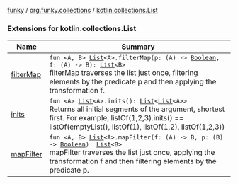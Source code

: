 [funky](../../index.md) / [org.funky.collections](../index.md) / [kotlin.collections.List](.)

### Extensions for kotlin.collections.List

| Name | Summary |
|---|---|
| [filterMap](filter-map.md) | `fun <A, B> `[`List`](https://kotlinlang.org/api/latest/jvm/stdlib/kotlin.collections/-list/index.html)`<A>.filterMap(p: (A) -> `[`Boolean`](https://kotlinlang.org/api/latest/jvm/stdlib/kotlin/-boolean/index.html)`, f: (A) -> B): `[`List`](https://kotlinlang.org/api/latest/jvm/stdlib/kotlin.collections/-list/index.html)`<B>`<br>filterMap traverses the list just once, filtering elements by the predicate p and then applying the transformation f. |
| [inits](inits.md) | `fun <A> `[`List`](https://kotlinlang.org/api/latest/jvm/stdlib/kotlin.collections/-list/index.html)`<A>.inits(): `[`List`](https://kotlinlang.org/api/latest/jvm/stdlib/kotlin.collections/-list/index.html)`<`[`List`](https://kotlinlang.org/api/latest/jvm/stdlib/kotlin.collections/-list/index.html)`<A>>`<br>Returns all initial segments of the argument, shortest first. For example, listOf(1,2,3).inits() == listOf(emptyList(), listOf(1), listOf(1,2), listOf(1,2,3)) |
| [mapFilter](map-filter.md) | `fun <A, B> `[`List`](https://kotlinlang.org/api/latest/jvm/stdlib/kotlin.collections/-list/index.html)`<A>.mapFilter(f: (A) -> B, p: (B) -> `[`Boolean`](https://kotlinlang.org/api/latest/jvm/stdlib/kotlin/-boolean/index.html)`): `[`List`](https://kotlinlang.org/api/latest/jvm/stdlib/kotlin.collections/-list/index.html)`<B>`<br>mapFilter traverses the list just once, applying the transformation f and then filtering elements by the predicate p. |
